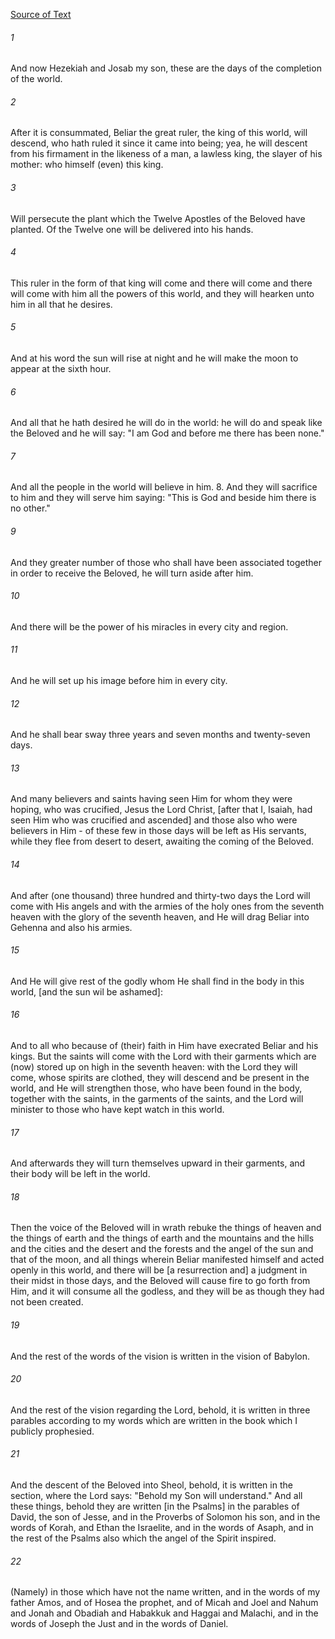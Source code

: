 [Source of Text](https://github.com/scrollmapper/bible_databases_deuterocanonical)

###### 1
And now Hezekiah and Josab my son, these are the days of the completion of the world.

###### 2
After it is consummated, Beliar the great ruler, the king of this world, will descend, who hath ruled it since it came into being; yea, he will descent from his firmament in the likeness of a man, a lawless king, the slayer of his mother: who himself (even) this king.

###### 3
Will persecute the plant which the Twelve Apostles of the Beloved have planted. Of the Twelve one will be delivered into his hands.

###### 4
This ruler in the form of that king will come and there will come and there will come with him all the powers of this world, and they will hearken unto him in all that he desires.

###### 5
And at his word the sun will rise at night and he will make the moon to appear at the sixth hour.

###### 6
And all that he hath desired he will do in the world: he will do and speak like the Beloved and he will say: "I am God and before me there has been none."

###### 7
And all the people in the world will believe in him. 8. And they will sacrifice to him and they will serve him saying: "This is God and beside him there is no other."

###### 9
And they greater number of those who shall have been associated together in order to receive the Beloved, he will turn aside after him.

###### 10
And there will be the power of his miracles in every city and region.

###### 11
And he will set up his image before him in every city.

###### 12
And he shall bear sway three years and seven months and twenty-seven days.

###### 13
And many believers and saints having seen Him for whom they were hoping, who was crucified, Jesus the Lord Christ, [after that I, Isaiah, had seen Him who was crucified and ascended] and those also who were believers in Him - of these few in those days will be left as His servants, while they flee from desert to desert, awaiting the coming of the Beloved.

###### 14
And after (one thousand) three hundred and thirty-two days the Lord will come with His angels and with the armies of the holy ones from the seventh heaven with the glory of the seventh heaven, and He will drag Beliar into Gehenna and also his armies.

###### 15
And He will give rest of the godly whom He shall find in the body in this world, [and the sun wil be ashamed]:

###### 16
And to all who because of (their) faith in Him have execrated Beliar and his kings. But the saints will come with the Lord with their garments which are (now) stored up on high in the seventh heaven: with the Lord they will come, whose spirits are clothed, they will descend and be present in the world, and He will strengthen those, who have been found in the body, together with the saints, in the garments of the saints, and the Lord will minister to those who have kept watch in this world.

###### 17
And afterwards they will turn themselves upward in their garments, and their body will be left in the world.

###### 18
Then the voice of the Beloved will in wrath rebuke the things of heaven and the things of earth and the things of earth and the mountains and the hills and the cities and the desert and the forests and the angel of the sun and that of the moon, and all things wherein Beliar manifested himself and acted openly in this world, and there will be [a resurrection and] a judgment in their midst in those days, and the Beloved will cause fire to go forth from Him, and it will consume all the godless, and they will be as though they had not been created.

###### 19
And the rest of the words of the vision is written in the vision of Babylon.

###### 20
And the rest of the vision regarding the Lord, behold, it is written in three parables according to my words which are written in the book which I publicly prophesied.

###### 21
And the descent of the Beloved into Sheol, behold, it is written in the section, where the Lord says: "Behold my Son will understand." And all these things, behold they are written [in the Psalms] in the parables of David, the son of Jesse, and in the Proverbs of Solomon his son, and in the words of Korah, and Ethan the Israelite, and in the words of Asaph, and in the rest of the Psalms also which the angel of the Spirit inspired.

###### 22
(Namely) in those which have not the name written, and in the words of my father Amos, and of Hosea the prophet, and of Micah and Joel and Nahum and Jonah and Obadiah and Habakkuk and Haggai and Malachi, and in the words of Joseph the Just and in the words of Daniel.